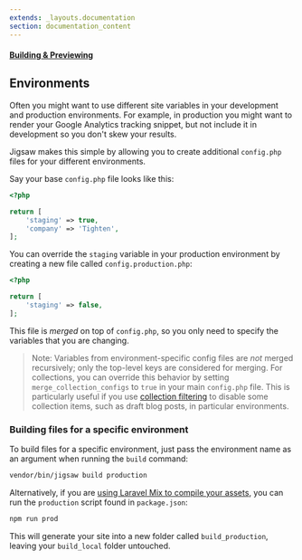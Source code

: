 ```yaml
---
extends: _layouts.documentation
section: documentation_content
---
```


#### [Building & Previewing](/docs/building-and-previewing)
## Environments

Often you might want to use different site variables in your development and production environments. For example, in production you might want to render your Google Analytics tracking snippet, but not include it in development so you don't skew your results.

Jigsaw makes this simple by allowing you to create additional `config.php` files for your different environments.

Say your base `config.php` file looks like this:

```php
<?php

return [
    'staging' => true,
    'company' => 'Tighten',
];
```

You can override the `staging` variable in your production environment by creating a new file called `config.production.php`:

```php
<?php

return [
    'staging' => false,
];
```

This file is _merged_ on top of `config.php`, so you only need to specify the variables that you are changing.

> Note: Variables from environment-specific config files are _not_ merged recursively; only the top-level keys are considered for merging. For collections, you can override this behavior by setting `merge_collection_configs` to `true` in your main `config.php` file. This is particularly useful if you use [collection filtering](docs/collections-filtering/) to disable some collection items, such as draft blog posts, in particular environments.

### Building files for a specific environment

To build files for a specific environment, just pass the environment name as an argument when running the `build` command:

```bash
vendor/bin/jigsaw build production
```

Alternatively, if you are [using Laravel Mix to compile your assets](/docs/compiling-assets), you can run the `production` script found in `package.json`:

```bash
npm run prod
```

This will generate your site into a new folder called `build_production`, leaving your `build_local` folder untouched.
